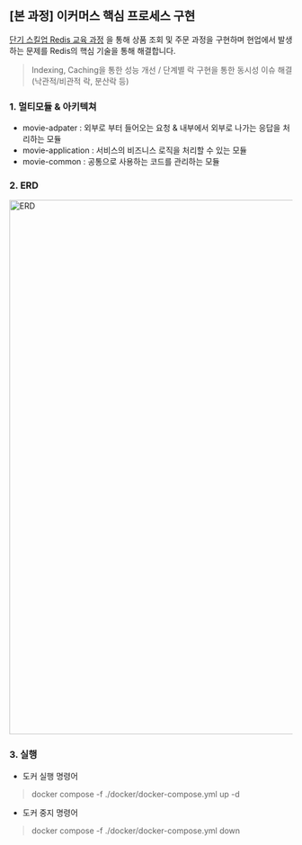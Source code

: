 ## [본 과정] 이커머스 핵심 프로세스 구현
[단기 스킬업 Redis 교육 과정](https://hh-skillup.oopy.io/) 을 통해 상품 조회 및 주문 과정을 구현하며 현업에서 발생하는 문제를 Redis의 핵심 기술을 통해 해결합니다.
> Indexing, Caching을 통한 성능 개선 / 단계별 락 구현을 통한 동시성 이슈 해결 (낙관적/비관적 락, 분산락 등)


### 1. 멀티모듈 & 아키텍쳐 

* movie-adpater : 외부로 부터 들어오는 요청 & 내부에서 외부로 나가는 응답을 처리하는 모듈  
* movie-application : 서비스의 비즈니스 로직을 처리할 수 있는 모듈
* movie-common : 공통으로 사용하는 코드를 관리하는 모듈

### 2. ERD
<img width="951" alt="ERD" src="https://github.com/user-attachments/assets/612637dc-ab63-42b4-85e2-971d2f3b1641" />

### 3. 실행
* 도커 실행 명령어
> docker compose -f ./docker/docker-compose.yml up -d
* 도커 중지 명령어
> docker compose -f ./docker/docker-compose.yml down
